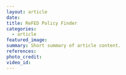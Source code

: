 ```yaml
---
layout: article
date:
title: ReFED Policy Finder
categories:
  - article
featured_image:
summary: Short summary of article content.
references:
photo_credit:
video_id:
---
```

